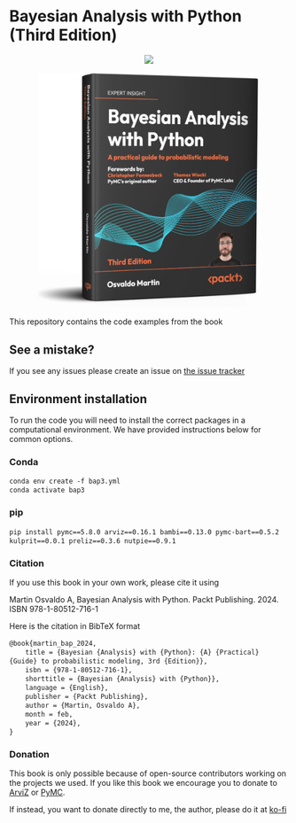 # Bayesian Analysis with Python (Third Edition)

<p align="center">
  <a href="https://www.amazon.com/Bayesian-Analysis-Python-Practical-probabilistic/dp/1805127160" target="_blank" rel="noopener noreferrer" style="border:none;text-decoration:none"><img src="https://www.niftybuttons.com/amazon/amazon-button2.png"></a></p>

<p align="center">
  <img src="cover.png" width="400"/>
</p>

This repository contains the code examples from the book

## See a mistake?
If you see any issues please create an issue on [the issue tracker](https:/​/​github.​com/​aloctavodia/​BAP3/issues)

## Environment installation
To run the code you will need to install the correct packages in a computational environment.
We have provided instructions below for common options.

### Conda
```
conda env create -f bap3.yml
conda activate bap3
```

### pip
```
pip install pymc==5.8.0 arviz==0.16.1 bambi==0.13.0 pymc-bart==0.5.2 kulprit==0.0.1 preliz==0.3.6 nutpie==0.9.1
```

### Citation

If you use this book in your own work, please cite it using

Martin Osvaldo A, Bayesian Analysis with Python. Packt Publishing. 2024. ISBN 978-1-80512-716-1

Here is the citation in BibTeX format

```
@book{martin_bap_2024,
	title = {Bayesian {Analysis} with {Python}: {A} {Practical} {Guide} to probabilistic modeling, 3rd {Edition}},
	isbn = {978-1-80512-716-1},
	shorttitle = {Bayesian {Analysis} with {Python}},
	language = {English},
	publisher = {Packt Publishing},
	author = {Martin, Osvaldo A},
	month = feb,
	year = {2024},
}
```

### Donation

This book is only possible because of open-source contributors working on the projects we used. If you like this book we encourage you to donate to [ArviZ](https://numfocus.org/donate-to-arviz) or [PyMC](https://numfocus.org/donate-to-pymc). 

If instead, you want to donate directly to me, the author, please do it at [ko-fi](https://ko-fi.com/aloctavodia) 

